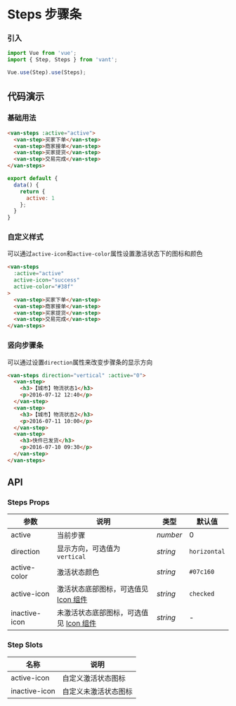 # Steps 步骤条

### 引入

``` javascript
import Vue from 'vue';
import { Step, Steps } from 'vant';

Vue.use(Step).use(Steps);
```

## 代码演示

### 基础用法

```html
<van-steps :active="active">
  <van-step>买家下单</van-step>
  <van-step>商家接单</van-step>
  <van-step>买家提货</van-step>
  <van-step>交易完成</van-step>
</van-steps>
```

```javascript
export default {
  data() {
    return {
      active: 1
    };
  }
}
```

### 自定义样式

可以通过`active-icon`和`active-color`属性设置激活状态下的图标和颜色

```html
<van-steps
  :active="active"
  active-icon="success"
  active-color="#38f"
>
  <van-step>买家下单</van-step>
  <van-step>商家接单</van-step>
  <van-step>买家提货</van-step>
  <van-step>交易完成</van-step>
</van-steps>
```

### 竖向步骤条

可以通过设置`direction`属性来改变步骤条的显示方向

```html
<van-steps direction="vertical" :active="0">
  <van-step>
    <h3>【城市】物流状态1</h3>
    <p>2016-07-12 12:40</p>
  </van-step>
  <van-step>
    <h3>【城市】物流状态2</h3>
    <p>2016-07-11 10:00</p>
  </van-step>
  <van-step>
    <h3>快件已发货</h3>
    <p>2016-07-10 09:30</p>
  </van-step>
</van-steps>
```

## API

### Steps Props

| 参数 | 说明 | 类型 | 默认值 |
|------|------|------|------|
| active | 当前步骤 | *number* | 0 |
| direction | 显示方向，可选值为 `vertical` | *string* | `horizontal` |
| active-color | 激活状态颜色 | *string* | `#07c160` |
| active-icon | 激活状态底部图标，可选值见 [Icon 组件](#/zh-CN/icon) | *string* | `checked` |
| inactive-icon | 未激活状态底部图标，可选值见 [Icon 组件](#/zh-CN/icon) | *string* | - |

### Step Slots

| 名称 | 说明 |
|------|------|
| active-icon | 自定义激活状态图标 |
| inactive-icon | 自定义未激活状态图标 |
